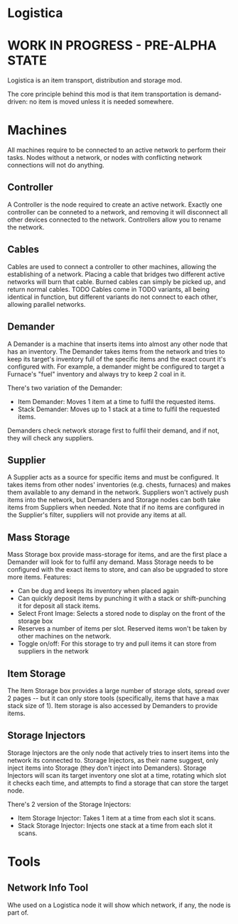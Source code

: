 # Logistica
# WORK IN PROGRESS - PRE-ALPHA STATE

Logistica is an item transport, distribution and storage mod.

The core principle behind this mod is that item transportation is demand-driven: no item is moved unless it is needed somewhere.

# Machines

All machines require to be connected to an active network to perform their tasks. Nodes without a network, or nodes with conflicting network connections will not do anything.

## Controller
A Controller is the node required to create an active network. Exactly one controller can be conneted to a network, and removing it will disconnect all other devices connected to the network. Controllers allow you to rename the network.

## Cables
Cables are used to connect a controller to other machines, allowing the establishing of a network. Placing a cable that bridges two different active networks will burn that cable. Burned cables can simply be picked up, and return normal cables. TODO Cables come in TODO variants, all being identical in function, but different variants do not connect to each other, allowing parallel networks.

## Demander
A Demander is a machine that inserts items into almost any other node that has an inventory. The Demander takes items from the network and tries to keep its target's inventory full of the specific items and the exact count it's configured with. For example, a demander might be configured to target a Furnace's "fuel" inventory and always try to keep 2 coal in it.

There's two variation of the Demander:
- Item Demander: Moves 1 item at a time to fulfil the requested items.
- Stack Demander: Moves up to 1 stack at a time to fulfil the requested items.

Demanders check network storage first to fulfil their demand, and if not, they will check any suppliers.

## Supplier
A Supplier acts as a source for specific items and must be configured. It takes items from other nodes' inventories (e.g. chests, furnaces) and makes them available to any demand in the network. Suppliers won't actively push items into the network, but Demanders and Storage nodes can both take items from Suppliers when needed. Note that if no items are configured in the Supplier's filter, suppliers will not provide any items at all.

## Mass Storage
Mass Storage box provide mass-storage for items, and are the first place a Demander will look for to fulfil any demand. Mass Storage needs to be configured with the exact items to store, and can also be upgraded to store more items.
Features:
- Can be dug and keeps its inventory when placed again
- Can quickly deposit items by punching it with a stack or shift-punching it for deposit all stack items.
- Select Front Image: Selects a stored node to display on the front of the storage box
- Reserves a number of items per slot. Reserved items won't be taken by other machines on the network.
- Toggle on/off: For this storage to try and pull items it can store from suppliers in the network

## Item Storage
The Item Storage box provides a large number of storage slots, spread over 2 pages -- but it can only store tools (specifically, items that have a max stack size of 1). Item storage is also accessed by Demanders to provide items.

## Storage Injectors
Storage Injectors are the only node that actively tries to insert items into the network its connected to. Storage Injectors, as their name suggest, only inject items into Storage (they don't inject into Demanders). Storage Injectors will scan its target inventory one slot at a time, rotating which slot it checks each time, and attempts to find a storage that can store the target node.

There's 2 version of the Storage Injectors:
- Item Storage Injector: Takes 1 item at a time from each slot it scans.
- Stack Storage Injector: Injects one stack at a time from each slot it scans.

# Tools

## Network Info Tool
Whe used on a Logistica node it will show which network, if any, the node is part of.